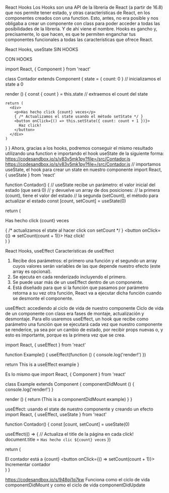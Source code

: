 React Hooks
Los Hooks son una API de la librería de React (a partir de 16.8) que nos permite tener estado, y otras características de React, en los componentes creados con una function. Esto, antes, no era posible y nos obligaba a crear un componente con class para poder acceder a todas las posibilidades de la librería. Y de ahí viene el nombre. Hooks es gancho y, precisamente, lo que hacen, es que te permiten enganchar tus componentes funcionales a todas las características que ofrece React.

React Hooks, useState
SIN HOOKS
 
CON HOOKS

import React, { Component } from 'react'

class Contador extends Component {
  state = { count: 0 } // inicializamos el state a 0

  render () {
    const { count } = this.state // extraemos el count del state

    return (
      <div>
        <p>Has hecho click {count} veces</p>
        { /* Actualizamos el state usando el método setState */ }
        <button onClick={() => this.setState({ count: count + 1 })}>
          Haz click!
        </button>
      </div>
    )
  }
}
Ahora, gracias a los hooks, podremos conseguir el mismo resultado utilizando una function e importando el hook useState de la siguiente forma:
https://codesandbox.io/s/v83v5mk1py?file=/src/Contador.js
https://codesandbox.io/s/v83v5mk1py?file=/src/Contador.js
// importamos useState, el hook para crear un state en nuestro componente
import React, { useState } from 'react'

function Contador() {
  // useState recibe un parámetro: el valor inicial del estado (que será 0)
  // y devuelve un array de dos posiciones:
  //  la primera (count), tiene el valor del estado
  //  la segunda (setCount), el método para actualizar el estado
  const [count, setCount] = useState(0)

  return (
    <div>
      <p>Has hecho click {count} veces</p>
      { /* actualizamos el state al hacer click con setCount */ }
      <button onClick={() => setCount(count + 1)}>
        Haz click!
      </button>
    </div>
  )
}


React Hooks, useEffect
Características de useEffect
1.	Recibe dos parámetros: el primero una función y el segundo un array cuyos valores serán variables de las que depende nuestro efecto (este array es opcional).
2.	Se ejecuta en cada renderizado incluyendo el primero.
3.	Se puede usar más de un useEffect dentro de un componente.
4.	Está diseñado para que si la función que pasamos por parámetro retorna a su vez otra función, React va a ejecutar dicha función cuando se desmonte el componente.

useEffect: accediendo al ciclo de vida de nuestro componente 
Ciclo de vida de un componente con class era fases de montaje, actualización y desmontaje.
Para ello usaremos useEffect, un hook que recibe como parámetro una función que se ejecutará cada vez que nuestro componente se renderice, ya sea por un cambio de estado, por recibir props nuevas o, y esto es importante, porque es la primera vez que se crea.

import React, { useEffect } from 'react'

function Example() {
  useEffect(function () {
    console.log('render!')
  })
  
  return <span>This is a useEffect example</span>
}

Es lo mismo que 
import React, { Component } from 'react'

class Example extends Component {
  componentDidMount () {
    console.log('render!')
  }

  render () {
    return (<span>This is a componentDidMount example</span>)
  }
}

useEffect: usando el state de nuestro componente y creando un efecto
import React, { useEffect, useState } from 'react'

function Contador() {
  const [count, setCount] = useState(0)

  useEffect(() => {
    // Actualiza el title de la página en cada click!
    document.title = `Has hecho clic ${count} veces`
  })

  return (
    <div>
      <span>El contador está a {count}</span> 
      <button onClick={() => setCount(count + 1)}>
        Incrementar contador
      </button>
    </div>
  )
}




https://codesandbox.io/s/948pj1q7kw
Funciona como el ciclo de vida componentDidMount y como el ciclo de vida componentDidUpdate

